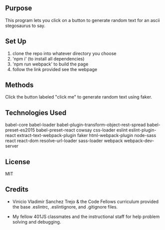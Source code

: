 ## Purpose
This program lets you click on a button to generate random text for an ascii stegosaurus to say.

## Set Up
1. clone the repo into whatever directory you choose
2. 'npm i' (to install all dependencies)
3. 'npm run webpack' to build the page
4. follow the link provided see the webpage

## Methods
  Click the button labeled "click me" to generate random text using faker.

## Technologies Used
  babel-core
  babel-loader
  babel-plugin-transform-object-rest-spread
  babel-preset-es2015
  babel-preset-react
  cowsay
  css-loader
  eslint
  eslint-plugin-react
  extract-text-webpack-plugin
  faker
  html-webpack-plugin
  node-sass
  react
  react-dom
  resolve-url-loader
  sass-loader
  webpack
  webpack-dev-server

## License
MIT

## Credits
* Vinicio Vladimir Sanchez Trejo & the Code Fellows curriculum provided the base .eslintrc, .eslintignore, and .gitignore files.

* My fellow 401JS classmates and the instructional staff for help problem solving and debugging.
